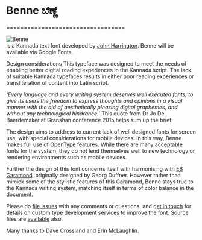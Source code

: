 
# Benne ಬೆಣ್ಣೆ
==================================

![Benne](https://rawgit.com/PostStudio/Benne/master/Production/Samples/poemsample.png "Benne") <br> is a Kannada text font developed by [John Harrington](https://twitter.com/shandontype). 
Benne will be available via Google Fonts.

Design considerations
This typeface was designed to meet the needs of enabling better digital reading experiences in the Kannada script. The lack of suitable Kannada typefaces results in either poor reading experiences or transliteration of content into Latin script. 

_‘Every language and every writing system deserves well executed fonts, to give its users the freedom to express thoughts and opinions in a visual manner with the aid of aesthetically pleasing digital graphemes, and without any technological hindrance.’_
This quote from Dr Jo De Baerdemaker at Granshan conference 2015 helps sum up the brief. 

The design aims to address to current lack of well designed fonts for screen use, with special considerations for mobile devices. In this way, Benne makes full use of OpenType features. While there are many acceptable fonts for the system, they do not lend themselves well to new technology or rendering environments such as mobile devices.  

Further the design of this font concerns itself with harmonising with [EB Garamond](https://www.google.com/fonts/specimen/EB+Garamond), originally designed by Georg Duffner. However rather than mimick some of the stylistic features of this Garamond, Benne stays true to the Kannada writing system, matching itself in terms of color balance in the document.

Please do [file issues](https://github.com/misemefein/Benne/issues) with any comments or questions, and [get in touch](mailto:john@shandontype.com) for details on custom type development services to improve the font. Source files are [available](https://github.com/PostStudio/Benne/tree/master/Production/Masters) also.


Many thanks to Dave Crossland and Erin McLaughlin.
